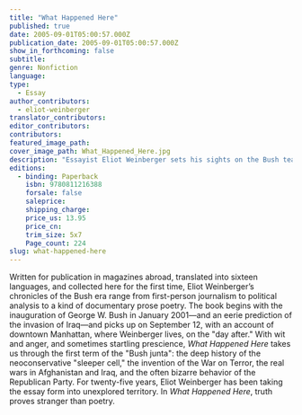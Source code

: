 ```yaml
---
title: "What Happened Here"
published: true
date: 2005-09-01T05:00:57.000Z
publication_date: 2005-09-01T05:00:57.000Z
show_in_forthcoming: false
subtitle:
genre: Nonfiction
language:
type:
  - Essay
author_contributors:
  - eliot-weinberger
translator_contributors:
editor_contributors:
contributors:
featured_image_path:
cover_image_path: What_Happened_Here.jpg
description: "Essayist Eliot Weinberger sets his sights on the Bush team with brilliant, thought-provoking, funny consequences. "
editions:
  - binding: Paperback
    isbn: 9780811216388
    forsale: false
    saleprice:
    shipping_charge:
    price_us: 13.95
    price_cn:
    trim_size: 5x7
    Page_count: 224
slug: what-happened-here
---
```


Written for publication in magazines abroad, translated into sixteen languages, and collected here for the first time, Eliot Weinberger’s chronicles of the Bush era range from first-person journalism to political analysis to a kind of documentary prose poetry. The book begins with the inauguration of George W. Bush in January 2001—and an eerie prediction of the invasion of Iraq—and picks up on September 12, with an account of downtown Manhattan, where Weinberger lives, on the "day after." With wit and anger, and sometimes startling prescience, _What Happened Here_ takes us through the first term of the "Bush junta": the deep history of the neoconservative "sleeper cell," the invention of the War on Terror, the real wars in Afghanistan and Iraq, and the often bizarre behavior of the Republican Party. For twenty-five years, Eliot Weinberger has been taking the essay form into unexplored territory. In _What Happened Here_, truth proves stranger than poetry.

